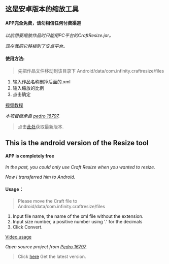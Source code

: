 ## 这是安卓版本的缩放工具

#### APP完全免费，请勿相信任何付费渠道

*以前想要缩放作品时只能用PC平台的CraftResize.jar。*

*现在我把它移植到了安卓平台。*

#### 使用方法:

>先把作品文件移动到该目录下 Android/data/com.infinity.craftresize/files

1. 输入作品名称删掉后面的.xml
2. 输入缩放的比例
3. 点击确定

[视频教程](./video.html)

*本项目继承自 [pedro 16797](https://www.simplerockets.com/Mods/View/37659/Resize-tool).*

>点击[此处](https://github.com/Server-WX/Android-Craft-Resize/releases/tag/Public)获取最新版本.

## This is the android version of the Resize tool

#### APP is completely free

*In the past, you could only use Craft Resize when you wanted to resize.*

*Now I transferred him to Android.*

#### Usage：

>Please move the Craft file to Android/data/com.infinity.craftresize/files

1. Input file name, the name of the xml file without the extension.
2. Input size number, a positive number using '.' for the decimals
3. Click Convert.

[Video usage](./video.html)

*Open source project from [Pedro 16797](https://www.simplerockets.com/Mods/View/37659/Resize-tool).*

>Click [here](https://github.com/Server-WX/Android-Craft-Resize/releases/tag/Public) Get the latest version.
